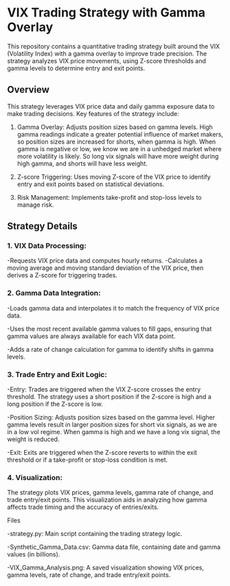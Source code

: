 # VIX Trading Strategy with Gamma Overlay

This repository contains a quantitative trading strategy built around the VIX (Volatility Index) with a gamma overlay to improve trade precision. The strategy analyzes VIX price movements, using Z-score thresholds and gamma levels to determine entry and exit points.

## Overview
This strategy leverages VIX price data and daily gamma exposure data to make trading decisions. Key features of the strategy include:

1. Gamma Overlay: Adjusts position sizes based on gamma levels. High gamma readings indicate a greater potential influence of market makers, so position sizes are increased for shorts, when gamma is high. When gamma is negative or low, we know we are in a unhedged market where more volatility is likely. So long vix signals will have more weight during high gamma, and shorts will have less weight.
   
2. Z-score Triggering: Uses moving Z-score of the VIX price to identify entry and exit points based on statistical deviations.

3. Risk Management: Implements take-profit and stop-loss levels to manage risk.
   

## Strategy Details
  
### 1. VIX Data Processing:

-Requests VIX price data and computes hourly returns.
-Calculates a moving average and moving standard deviation of the VIX price, then derives a Z-score for triggering trades.

### 2. Gamma Data Integration:

-Loads gamma data and interpolates it to match the frequency of VIX price data.

-Uses the most recent available gamma values to fill gaps, ensuring that gamma values are always available for each VIX data point.

-Adds a rate of change calculation for gamma to identify shifts in gamma levels.

### 3. Trade Entry and Exit Logic:

-Entry: Trades are triggered when the VIX Z-score crosses the entry threshold. The strategy uses a short position if the Z-score is high and a long position if the Z-score is low.

-Position Sizing: Adjusts position sizes based on the gamma level. Higher gamma levels result in larger position sizes for short vix signals, as we are in a low vol regime. When gamma is high and we have a long vix signal, the weight is reduced. 

-Exit: Exits are triggered when the Z-score reverts to within the exit threshold or if a take-profit or stop-loss condition is met.

### 4. Visualization:

The strategy plots VIX prices, gamma levels, gamma rate of change, and trade entry/exit points. This visualization aids in analyzing how gamma affects trade timing and the accuracy of entries/exits.

Files

-strategy.py: Main script containing the trading strategy logic.

-Synthetic_Gamma_Data.csv: Gamma data file, containing date and gamma values (in billions).

-VIX_Gamma_Analysis.png: A saved visualization showing VIX prices, gamma levels, rate of change, and trade entry/exit points.
